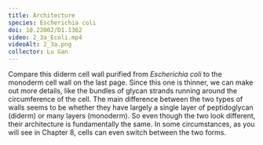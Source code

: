```yaml
---
title: Architecture
species: Escherichia coli 
doi: 10.22002/D1.1362
video: 2_3a_Ecoli.mp4
videoAlt: 2_3a.png
collector: Lu Gan
---
```


Compare this diderm cell wall purified from *Escherichia coli* to the monoderm cell wall on the last page. Since this one is thinner, we can make out more details, like the bundles of glycan strands running around the circumference of the cell. The main difference between the two types of walls seems to be whether they have largely a single layer of peptidoglycan (diderm) or many layers (monoderm). So even though the two look different, their architecture is fundamentally the same. In some circumstances, as you will see in Chapter 8, cells can even switch between the two forms.

